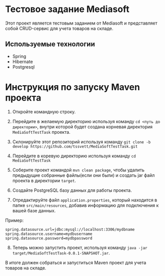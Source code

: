 # Тестовое задание Mediasoft

Этот проект является тестовым заданием от Mediasoft и представляет собой CRUD-сервис для учета товаров на складе.

## Используемые технологии
- Spring
- Hibernate
- Postgresql

# Инструкция по запуску Maven проекта

1. Откройте командную строку.

2. Перейдите в желаемую директорию используя команду `cd <путь до директории>`, внутри которой будет создана корневая директория `MediaSoftTestTask` проекта.

3. Склонируйте этот репозиторий используя команду `git clone -b develop https://github.com/tssvett/MediaSoftTestTask.git`

4. Перейдите в коревую директорию используя команду `cd MediaSoftTestTask`

5. Соберите проект командой `mvn clean package`, чтобы удалить предыдущие собранные файлы(если они были) и создать jar файл проекта в директории `target`.

6. Создайте PostgreSQL базу данных для работы проекта.

7. Отредактируйте файл `application.properties`, который находится в папке `src/main/resources`, добавив информацию для подключения к вашей базе данных.

Пример:
```
spring.datasource.url=jdbc:mysql://localhost:3306/mydbname
spring.datasource.username=mydbusername
spring.datasource.password=mydbpassword
```

8. Теперь можно запустить проект, используя команду `java -jar target/MediaSoftTestTask-0.0.1-SNAPSHOT.jar`.

В итоге должен собраться и запуститься Maven проект для учета товаров на складе.
